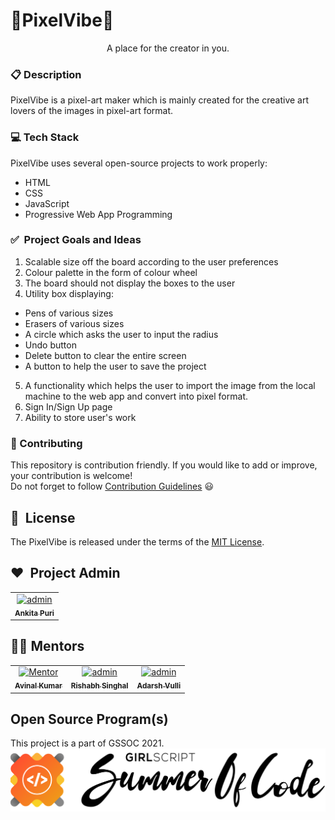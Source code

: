 # 🎉PixelVibe🎉

<p align=center>A place for the creator in you.</p>

### 📋 Description

PixelVibe is a pixel-art maker which is mainly created for the creative art lovers of the images in pixel-art format. 
 

### 💻 Tech Stack

PixelVibe uses several open-source projects to work properly:
* HTML
* CSS
* JavaScript
* Progressive Web App Programming

### ✅&nbsp; Project Goals and Ideas
1. Scalable size off the board according to the user preferences
2. Colour palette in the form of colour wheel  
3. The board should not display the boxes to the user
4. Utility box displaying:
  -	Pens of various sizes
  -	Erasers of various sizes 
  -	A circle which asks the user to input the radius 
  -	Undo button
  -	Delete button to clear the entire screen 
  -	A button to help the user to save the project 
5. A functionality which helps the user to import the image from the local machine to the web app and convert into pixel format. 
6. Sign In/Sign Up page
7. Ability to store user's work 

### 🚀 Contributing  
This repository is contribution friendly. If you would like to add or improve, your contribution is welcome!  
Do not forget to follow [Contribution Guidelines](Contributing.md) 😃  

## 📘&nbsp; License

The PixelVibe is released under the terms of the [MIT License](LICENSE).

## ❤️&nbsp; Project Admin 
<table>
<tr>
    <td align="center" thead="admin"><a href="https://github.com/ankitapuri"><img src="https://avatars.githubusercontent.com/u/54734002?s=400&u=d314b73ac39e031b00e0a907a7d0f13935cb541d&v=4" width="100px;" alt="admin"/><br /><sub><b>Ankita Puri</b></sub></a></td></tr>
  </tr>
  </table>

## 👨‍💻 Mentors 

<table>
<tr>
    <td align="center" thead="Mentor"><a href="https://github.com/avinal"><img src="https://avatars.githubusercontent.com/u/74113200?s=460&u=471841083a35420713383fb606d48ff7ccb38424&v=4" width="100px;" alt="Mentor"/><br /><sub><b>Avinal Kumar</b></sub></a></td>
    <td align="center" thead="Mentor"><a href="https://github.com/rish-singhal "><img src="https://avatars.githubusercontent.com/u/49281840?s=400&u=e6a8eeb6c6d68d6ec8eb2e9dd260bdf594f68c7b&v=4" width="100px;" alt="admin"/><br /><sub><b>Rishabh Singhal</b></sub></a></td>
    <td align="center" thead="Mentor"><a href="https://github.com/adarshvulli"><img src="https://media-exp1.licdn.com/dms/image/C4D03AQEUMEb3TRvtNA/profile-displayphoto-shrink_200_200/0/1607930807751?e=1620864000&v=beta&t=Z1O93rteAb2Xgh7chWoHxng60JWBu8NkKQQuKQ0DKBE" width="100px;" alt="admin"/><br /><sub><b>Adarsh Vulli</b></sub></a></td>
  </tr>
  </table>

## Open Source Program(s)

This project is a part of GSSOC 2021.
<img src="https://raw.githubusercontent.com/GirlScriptSummerOfCode/MentorshipProgram/master/GSsoc%20Type%20Logo%20Black.png">

